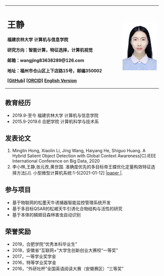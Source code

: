 <table border="0">
  <tr>
    <td width="75%">
      <h1>王静</h1>
      <p><b>福建农林大学 计算机与信息学院</b></p>
      <p><b>研究方向：智能计算，特征选择，计算机视觉</b></p>
      <p><b>邮箱：wangjing83638289@126.com</b></p>
      <p><b>地址：福州市仓山区上下店路15号，邮编350002</b></p>
      <p><b><a href="https://github.com/Abigale666" title="GitHub">[GitHub]</a> <a href="https://orcid.org/0000-0001-8360-5395" title="ORCID">[ORCID]</a> <a href="/index-en.html">English Version</a></b></p>
    </td>
    <td width="25%">
      <img src="/白底.jpg" width="100%">     
    </td>
  </tr>
</table>

## 教育经历

- 2019.9-至今 福建农林大学 计算机与信息学院
- 2015.9-2019.6 合肥学院 计算机科学与技术系

## 发表论文

1. Minglin Hong, Xiaolin Li, Jing Wang, Haiyang He, Shiguo Huang. A Hybrid Salient Object Detection with Global Context Awareness[C].IEEE International Conference on Big Data, 2020
2. 李小林,王静,张元孜,黄世国. 准确度优先的多目标帝王蝶优化定量构效特征选择方法[J]. 小型微型计算机系统:1-5[2021-01-12] [ &#124;paper &#124;](https://kns.cnki.net/kcms/detail/detail.aspx?dbcode=CAPJ&dbname=CAPJLAST&filename=XXWX2020123000J&v=vqr7qLa%25mmd2B90dv6eZOXJ3erXDEgdpKad81Pp6USSzlgHXq8Opi0X4WDzmGDmJypBPg).

## 参与项目

- 基于物联网的松墨天牛诱捕器智能监控管理系统开发
- 基于多目标QSAR的松褐天牛引诱化合物结构与活性的研究
- 基于本体的鳞翅目森林害虫自动识别

## 荣誉奖励

- 2019，合肥学院“优秀本科毕业生”
- 2018，安徽省“互联网+”大学生创新创业大赛校“一等奖”
- 2017，一等学业奖学金
- 2016，特等学业奖学金
- 2016，“外研社杯”全国英语阅读大赛（安徽赛区）“三等奖”
